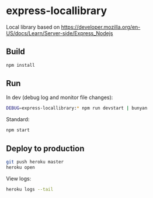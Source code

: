 # express-locallibrary

Local library based on <https://developer.mozilla.org/en-US/docs/Learn/Server-side/Express_Nodejs>

## Build

```sh
npm install
```

## Run

In dev (debug log and monitor file changes):

```sh
DEBUG=express-locallibrary:* npm run devstart | bunyan
```

Standard:

```sh
npm start
```

## Deploy to production

```sh
git push heroku master
heroku open
```

View logs:

```sh
heroku logs --tail
```
